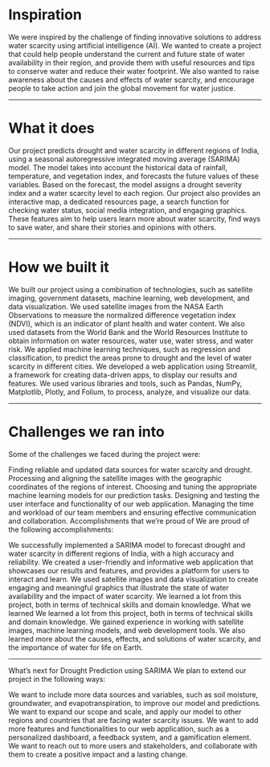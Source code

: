 # Inspiration
We were inspired by the challenge of finding innovative solutions to address water scarcity using artificial intelligence (AI). We wanted to create a project that could help people understand the current and future state of water availability in their region, and provide them with useful resources and tips to conserve water and reduce their water footprint. We also wanted to raise awareness about the causes and effects of water scarcity, and encourage people to take action and join the global movement for water justice.
<hr>

# What it does
Our project predicts drought and water scarcity in different regions of India, using a seasonal autoregressive integrated moving average (SARIMA) model. The model takes into account the historical data of rainfall, temperature, and vegetation index, and forecasts the future values of these variables. Based on the forecast, the model assigns a drought severity index and a water scarcity level to each region. Our project also provides an interactive map, a dedicated resources page, a search function for checking water status, social media integration, and engaging graphics. These features aim to help users learn more about water scarcity, find ways to save water, and share their stories and opinions with others.
<hr>

# How we built it
We built our project using a combination of technologies, such as satellite imaging, government datasets, machine learning, web development, and data visualization. We used satellite images from the NASA Earth Observations to measure the normalized difference vegetation index (NDVI), which is an indicator of plant health and water content. We also used datasets from the World Bank and the World Resources Institute to obtain information on water resources, water use, water stress, and water risk. We applied machine learning techniques, such as regression and classification, to predict the areas prone to drought and the level of water scarcity in different cities. We developed a web application using Streamlit, a framework for creating data-driven apps, to display our results and features. We used various libraries and tools, such as Pandas, NumPy, Matplotlib, Plotly, and Folium, to process, analyze, and visualize our data.
<hr>

# Challenges we ran into
Some of the challenges we faced during the project were:

Finding reliable and updated data sources for water scarcity and drought.
Processing and aligning the satellite images with the geographic coordinates of the regions of interest.
Choosing and tuning the appropriate machine learning models for our prediction tasks.
Designing and testing the user interface and functionality of our web application.
Managing the time and workload of our team members and ensuring effective communication and collaboration.
Accomplishments that we’re proud of
We are proud of the following accomplishments:

We successfully implemented a SARIMA model to forecast drought and water scarcity in different regions of India, with a high accuracy and reliability.
We created a user-friendly and informative web application that showcases our results and features, and provides a platform for users to interact and learn.
We used satellite images and data visualization to create engaging and meaningful graphics that illustrate the state of water availability and the impact of water scarcity.
We learned a lot from this project, both in terms of technical skills and domain knowledge.
What we learned
We learned a lot from this project, both in terms of technical skills and domain knowledge. We gained experience in working with satellite images, machine learning models, and web development tools. We also learned more about the causes, effects, and solutions of water scarcity, and the importance of water for life on Earth.
<hr>
What’s next for Drought Prediction using SARIMA
We plan to extend our project in the following ways:

We want to include more data sources and variables, such as soil moisture, groundwater, and evapotranspiration, to improve our model and predictions.
We want to expand our scope and scale, and apply our model to other regions and countries that are facing water scarcity issues.
We want to add more features and functionalities to our web application, such as a personalized dashboard, a feedback system, and a gamification element.
We want to reach out to more users and stakeholders, and collaborate with them to create a positive impact and a lasting change.
